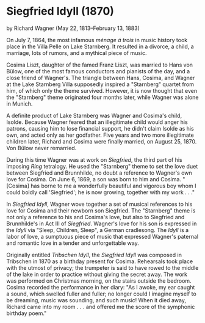 # Siegfried Idyll (1870)
by Richard Wagner (May 22, 1813&ndash;February 13, 1883)

On July 7, 1864, the most infamous *m&eacute;nage &aacute; trois* in music history took place in the Villa Pelle on Lake Starnberg. It resulted in a divorce, a child, a marriage, lots of rumors, and a mythical piece of music.  

Cosima Liszt, daughter of the famed Franz Liszt, was married to Hans von B&uuml;low, one of the most famous conductors and pianists of the day, and a close friend of Wagner's. The triangle between Hans, Cosima, and Wagner at the Lake Starnberg Villa supposedly inspired a "Starnberg" quartet from him, of which only the theme survived. However, it is now thought that even the "Starnberg" theme originated four months later, while Wagner was alone in Munich.

A definite product of Lake Starnberg was Wagner and Cosima's child, Isolde. Because Wagner feared that an illegitimate child would anger his patrons, causing him to lose financial support, he didn't claim Isolde as his own, and acted only as her godfather. Five years and two more illegitimate children later, Richard and Cosima were finally married, on August 25, 1870. Von B&uuml;low never remarried.

During this time Wagner was at work on *Siegfried*, the third part of his imposing *Ring* tetralogy. He used the "Starnberg" theme to set the love duet between Siegfried and Brunnhilde, no doubt a reference to Wagner's own love for Cosima. On June 6, 1869, a son was born to him and Cosima. "[Cosima] has borne to me a wonderfully beautiful and vigorous boy whom I could boldly call 'Siegfried'; he is now growing, together with my work . . ." 

In *Siegfried Idyll*, Wagner wove together a set of musical references to his love for Cosima and their newborn son Siegfried. The "Starnberg" theme is not only a reference to his and Cosima's love, but also to Siegfried and Brunnhilde's in Act III of *Siegfried*. Wagner's love for his son is expressed in the *Idyll* via "Sleep, Children, Sleep", a German cradlesong. The *Idyll* is a labor of love, a sumptuous piece of music that expressed Wagner's paternal and romantic love in a tender and unforgettable way.

Originally entitled *Tribschen Idyll*, the *Siegfried Idyll* was composed in Tribschen in 1870 as a birthday present for Cosima. Rehearsals took place with the utmost of privacy; the trumpeter is said to have rowed to the middle of the lake in order to practice without giving the secret away.  The work was performed on Christmas morning, on the stairs outside the bedroom. Cosima recorded the performance in her diary: "As I awoke, my ear caught a sound, which swelled fuller and fuller; no longer could I imagine myself to be dreaming, music was sounding, and such music! When it died away, Richard came into my room . . . and offered me the score of the symphonic birthday poem." 
